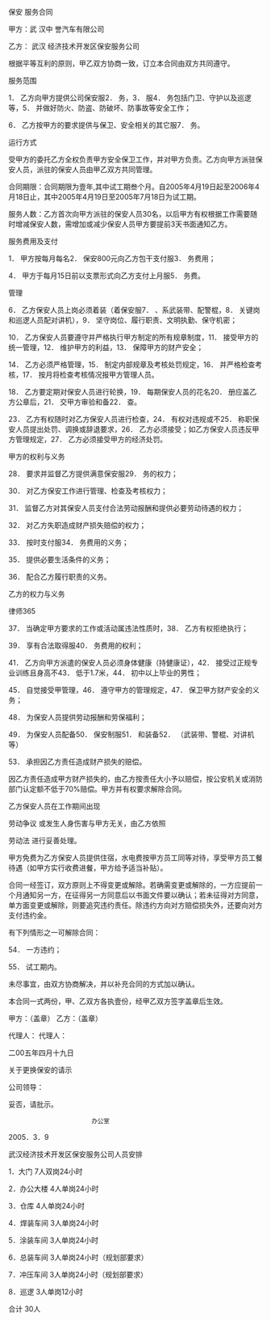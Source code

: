 
 保安
服务合同


甲方：武
汉中
誉汽车有限公司

乙方：
武汉
经济技术开发区保安服务公司

根据平等互利的原则，甲乙双方协商一致，订立本合同由双方共同遵守。

服务范围

1． 乙方向甲方提供公司保安服2． 务，3． 服4． 务包括门卫、守护以及巡逻等，5． 并做好防火、防盗、防破坏、防事故等安全工作；

6． 乙方按甲方的要求提供与保卫、安全相关的其它服7． 务。

运行方式

受甲方的委托乙方全权负责甲方安全保卫工作，并对甲方负责。乙方向甲方派驻保安人员，派驻的保安人员由甲乙双方共同管理。

合同期限：合同期限为壹年,其中试工期叁个月。自2005年4月19日起至2006年4月18日止，其中2005年4月19日至2005年7月18日为试工期。

服务人数：乙方首次向甲方派驻的保安人员30名，以后甲方有权根据工作需要随时增减保安人数，需增加或减少保安人员甲方要提前3天书面通知乙方。

服务费用及支付

1． 甲方按每月每名2． 保安800元向乙方包干支付服3． 务费用；

4． 甲方于每月15日前以支票形式向乙方支付上月服5． 务费。

管理

6． 乙方保安人员上岗必须着装（着保安服7． 、系武装带、配警棍，8． 关键岗和巡逻人员配对讲机），9． 坚守岗位、履行职责、文明执勤、保守机密；

10． 乙方保安人员要遵守并严格执行甲方制定的所有规章制度，11． 接受甲方的统一管理，12． 维护甲方的利益，13． 保障甲方的财产安全；

14． 乙方必须严格管理，15． 制定内部规章及考核处罚规定，16． 并严格检查考核，17． 按月将检查考核情况报甲方管理人员。

18． 乙方要定期对保安人员进行轮换，19． 每期保安人员的花名20． 册应盖乙方公章后，21． 交甲方审验和备22． 查。

23． 乙方有权随时对乙方保安人员进行检查，24． 有权对违规或不25． 称职保安人员提出处罚、调换或辞退要求，26． 乙方必须接受；如乙方保安人员违反甲方管理规定，27． 乙方必须接受甲方的经济处罚。

甲方的权利与义务

28． 要求并监督乙方提供满意保安服29． 务的权力；

30． 对乙方保安工作进行管理、检查及考核权力；

31． 监督乙方对其保安人员支付合法劳动报酬和提供必要劳动待遇的权力；

32． 对乙方失职造成财产损失赔偿的权力；

33． 按时支付服34． 务费用的义务；

35． 提供必要生活条件的义务；

36． 配合乙方履行职责的义务。

 乙方的权力与义务





 
律师365






37． 当确定甲方要求的工作或活动属违法性质时，38． 乙方有权拒绝执行；



39． 享有合法取得服40． 务费用的权利；



41． 乙方向甲方派遣的保安人员必须身体健康（持健康证），42． 接受过正规专业训练且身高不43． 低于1.7米，44． 初中以上毕业的男性；



45． 自觉接受甲管理，46． 遵守甲方的管理规定，47． 保卫甲方财产安全的义务；



48． 为保安人员提供劳动报酬和劳保福利；



49． 为保安人员配备50． 保安制服51． 和装备52． （武装带、警棍、对讲机等）



53． 承担因乙方责任造成财产损失的赔偿。



因乙方责任造成甲方财产损失的，由乙方按责任大小予以赔偿，按公安机关或消防部门认定额不低于70%赔偿。甲方并有权要求解除合同。



乙方保安人员在工作期间出现

劳动争议
或发生人身伤害与甲方无关，由乙方依照

劳动法
进行妥善处理。



甲方免费为乙方保安人员提供住宿，水电费按甲方员工同等对待，享受甲方员工餐待遇（如甲方实行收费进餐，甲方给予适当补贴）。



合同一经签订，双方原则上不得变更或解除。若确需变更或解除的，一方应提前一个月通知另一方，在征得另一方同意后以书面文件要以确认；若未征得对方同意，单方面变更或解除，则要追究违约责任。除违约方向对方赔偿损失外，还要向对方支付违约金。



有下列情形之一可解除合同：



54． 一方违约；



55． 试工期内。



未尽事宜，由双方协商解决，并以补充合同的方式加以确认。



本合同一式两份，甲、乙双方各执壹份，经甲乙双方签字盖章后生效。



甲方：（盖章）                             乙方：（盖章）



代理人：                                  代理人：  



二00五年四月十九日



 



 



关于更换保安的请示



公司领导：



妥否，请批示。



                           办公室

2005．3．9



 



武汉经济技术开发区保安服务公司人员安排



1．大门          7人双岗24小时



2．办公大楼      4人单岗24小时



3．仓库          4人单岗24小时



4．焊装车间      3人单岗24小时



5．涂装车间      3人单岗24小时



6．总装车间      3人单岗24小时（规划部要求）



7．冲压车间      3人单岗24小时（规划部要求）



8．巡逻          3人单岗12小时



合计             30人

 


 

 
 
 
 
 
  


  
 

  


  


  
 
 
 
 

